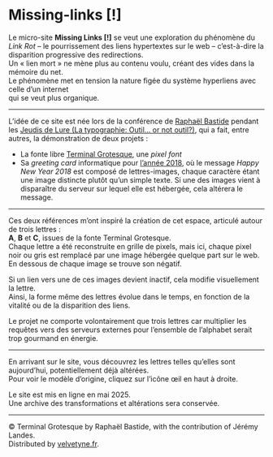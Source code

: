 # Missing-links [!]

Le micro-site **Missing Links [!]** se veut une exploration du phénomène du *Link Rot* – le pourrissement des liens hypertextes sur le web – c’est-à-dire la disparition progressive des redirections.  
Un « lien mort » ne mène plus au contenu voulu, créant des vides dans la mémoire du net.  
Le phénomène met en tension la nature figée du système hyperliens avec celle d’un internet  
qui se veut plus organique.

---

L’idée de ce site est née lors de la conférence de [Raphaël Bastide](https://raphaelbastide.com/) pendant les [Jeudis de Lure (La typographie: Outil… or not outil?)](https://delure.org/les-a-cotes/jeudis-de-lure), qui a fait, entre autres, la démonstration de deux projets :

- La fonte libre [Terminal Grotesque](https://velvetyne.fr/fonts/terminal-grotesque/), une *pixel font*
- Sa *greeting card* informatique pour [l’année 2018](https://raphaelbastide.com/greetings/2018/), où le message *Happy New Year 2018* est composé de lettres-images, chaque caractère étant une image distincte plutôt qu’un simple texte. Si une des images vient à disparaître du serveur sur lequel elle est hébergée, cela altérera le message.

---

Ces deux références m’ont inspiré la création de cet espace, articulé autour de trois lettres :  
**A**, **B** et **C**, issues de la fonte Terminal Grotesque.  
Chaque lettre a été reconstruite en grille de pixels, mais ici, chaque pixel noir ou gris est remplacé par une image hébergée quelque part sur le web. En dessous de chaque image se trouve son négatif.

Si un lien vers une de ces images devient inactif, cela modifie visuellement la lettre.  
Ainsi, la forme même des lettres évolue dans le temps, en fonction de la vitalité ou de la disparition des liens.

Le projet ne comporte volontairement que trois lettres car multiplier les requêtes vers des serveurs externes pour l’ensemble de l’alphabet serait trop gourmand en énergie.

---

En arrivant sur le site, vous découvrez les lettres telles qu’elles sont aujourd’hui, potentiellement déjà altérées.  
Pour voir le modèle d’origine, cliquez sur l’icône œil en haut à droite.

Le site est mis en ligne en mai 2025.  
Une archive des transformations et altérations sera conservée.

---

© Terminal Grotesque by Raphaël Bastide, with the contribution of Jérémy Landes.  
Distributed by [velvetyne.fr](https://velvetyne.fr).
